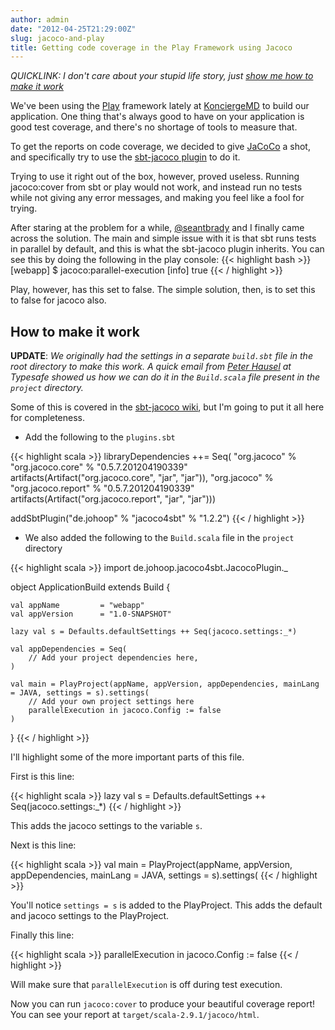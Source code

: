 ```yaml
---
author: admin
date: "2012-04-25T21:29:00Z"
slug: jacoco-and-play
title: Getting code coverage in the Play Framework using Jacoco
---
```


*QUICKLINK: I don't care about your stupid life story, just [show me how to make it work](#shutup)*

We've been using the [Play](http://www.playframework.org/) framework lately at [KonciergeMD](http://konciergemd.com) to build our application.  One thing that's always good to have on your application is good test coverage, and there's no shortage of tools to measure that.  

To get the reports on code coverage, we decided to give [JaCoCo](http://www.eclemma.org/jacoco/) a shot, and specifically try to use the [sbt-jacoco plugin](https://bitbucket.org/jmhofer/jacoco4sbt/wiki/Home) to do it.  

Trying to use it right out of the box, however, proved useless.  Running jacoco:cover from sbt or play would not work, and instead run no tests while not giving any error messages, and making you feel like a fool for trying.  

After staring at the problem for a while, [@seantbrady](https://twitter.com/#!/seantbrady) and I finally came across the solution.  The main and simple issue with it is that sbt runs tests in parallel by default, and this is what the sbt-jacoco plugin inherits.  You can see this by doing the following in the play console:
{{< highlight bash >}}
[webapp] $ jacoco:parallel-execution
[info] true
{{< / highlight >}}

Play, however, has this set to false.  The simple solution, then, is to set this to false for jacoco also.

<a id="shutup"> </a> 

##  How to make it work

**UPDATE**: *We originally had the settings in a separate `build.sbt` file in the root directory to make this work.  A quick email from [Peter Hausel](https://twitter.com/#!/pk11) at Typesafe showed us how we can do it in the `Build.scala` file present in the `project` directory.*

Some of this is covered in the [sbt-jacoco wiki](https://bitbucket.org/jmhofer/jacoco4sbt/wiki/Home), but I'm going to put it all here for completeness.

* Add the following to the `plugins.sbt`

{{< highlight scala >}}
libraryDependencies ++= Seq(
	"org.jacoco" % "org.jacoco.core" % "0.5.7.201204190339" artifacts(Artifact("org.jacoco.core", "jar", "jar")),
	"org.jacoco" % "org.jacoco.report" % "0.5.7.201204190339" artifacts(Artifact("org.jacoco.report", "jar", "jar")))

addSbtPlugin("de.johoop" % "jacoco4sbt" % "1.2.2")
{{< / highlight >}}

* We also added the following to the `Build.scala` file in the `project` directory

{{< highlight scala >}}
import de.johoop.jacoco4sbt.JacocoPlugin._


object ApplicationBuild extends Build {

	val appName         = "webapp"
	val appVersion      = "1.0-SNAPSHOT"

	lazy val s = Defaults.defaultSettings ++ Seq(jacoco.settings:_*)

	val appDependencies = Seq(
		// Add your project dependencies here,
	)
	
	val main = PlayProject(appName, appVersion, appDependencies, mainLang = JAVA, settings = s).settings(
		// Add your own project settings here
		parallelExecution in jacoco.Config := false
	)
}
{{< / highlight >}}

I'll highlight some of the more important parts of this file.

First is this line:

{{< highlight scala >}}
lazy val s = Defaults.defaultSettings ++ Seq(jacoco.settings:_*)
{{< / highlight >}}

This adds the jacoco settings to the variable `s`.

Next is this line:

{{< highlight scala >}}
val main = PlayProject(appName, appVersion, appDependencies, mainLang = JAVA, settings = s).settings(
{{< / highlight >}}

You'll notice `settings = s` is added to the PlayProject.  This adds the default and jacoco settings to the PlayProject.

Finally this line:

{{< highlight scala >}}
parallelExecution in jacoco.Config := false
{{< / highlight >}}

Will make sure that `parallelExecution` is off during test execution.

Now you can run `jacoco:cover` to produce your beautiful coverage report! You can see your report at `target/scala-2.9.1/jacoco/html`.
